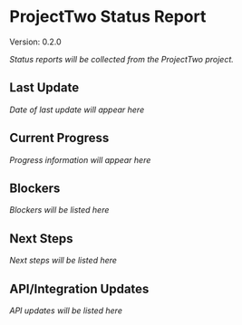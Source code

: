 # ProjectTwo Status Report

Version: 0.2.0

*Status reports will be collected from the ProjectTwo project.*

## Last Update
*Date of last update will appear here*

## Current Progress
*Progress information will appear here*

## Blockers
*Blockers will be listed here*

## Next Steps
*Next steps will be listed here*

## API/Integration Updates
*API updates will be listed here* 